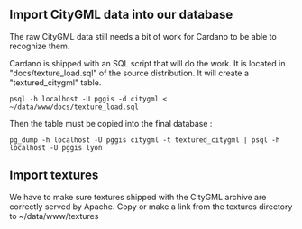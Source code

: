 Import CityGML data into our database
-------------------------------------

The raw CityGML data still needs a bit of work for Cardano to be able to recognize them.

Cardano is shipped with an SQL script that will do the work. It is located in "docs/texture_load.sql" of the source distribution. It will create a "textured_citygml" table.

    psql -h localhost -U pggis -d citygml < ~/data/www/docs/texture_load.sql

Then the table must be copied into the final database :

    pg_dump -h localhost -U pggis citygml -t textured_citygml | psql -h localhost -U pggis lyon

Import textures
---------------

We have to make sure textures shipped with the CityGML archive are correctly served by Apache. Copy or make a link from the textures directory to ~/data/www/textures

